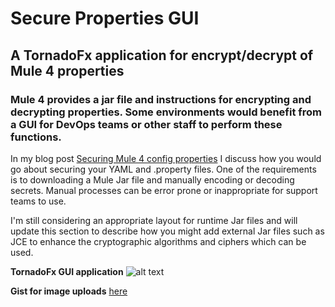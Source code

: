 # Secure Properties GUI
## A TornadoFx application for encrypt/decrypt of Mule 4 properties
### Mule 4 provides a jar file and instructions for encrypting and decrypting properties. Some environments would benefit from a GUI for DevOps teams or other staff to perform these functions.

In my blog post [Securing Mule 4 config properties](https://bestow.info/securing-mule-4-config-properties) I discuss how you would go about securing your YAML and .property files. One of the requirements is to downloading a Mule Jar file and manually encoding or decoding secrets. Manual processes can be error prone or inappropriate for support teams to use.

I'm still considering an appropriate layout for runtime Jar files and will update this section to describe how you might add external Jar files such as JCE to enhance the cryptographic algorithms and ciphers which can be used.

**TornadoFx GUI application**
![alt text][snap]

[snap]: https://user-images.githubusercontent.com/4605105/76032967-0adfb980-5f09-11ea-86b8-d5f79a82f3c3.PNG "Secure Porps screen shot"

**Gist for image uploads**
[here](https://gist.github.com/vinkla/dca76249ba6b73c5dd66a4e986df4c8d)